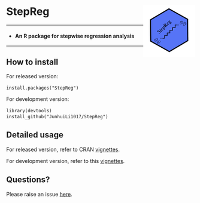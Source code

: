 # StepReg <a href="https://github.com/JunhuiLi1017/StepReg"><img src="man/figures/logo.png" align="right" height="138" /></a>
---
- #### An R package for stepwise regression analysis
---

## How to install
For released version:
```
install.packages("StepReg")
```

For development version:
```
library(devtools)
install_github("JunhuiLi1017/StepReg")
```

## Detailed usage
For released version, refer to CRAN [vignettes](https://CRAN.R-project.org/package=StepReg/vignettes/StepReg.html).

For development version, refer to this [vignettes](https://mccbbioinfo.github.io/tutorials/StepReg).

## Questions?
Please raise an issue [here](https://github.com/JunhuiLi1017/StepReg/issues/new).